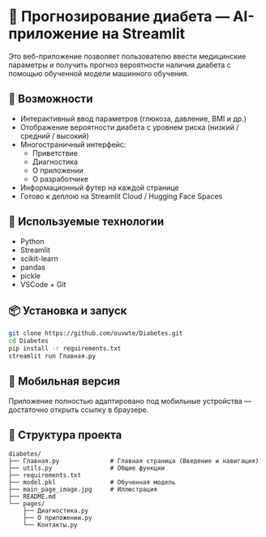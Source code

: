 # 🧠 Прогнозирование диабета — AI-приложение на Streamlit

Это веб-приложение позволяет пользователю ввести медицинские параметры и получить прогноз вероятности наличия диабета с помощью обученной модели машинного обучения.

## 🚀 Возможности

- Интерактивный ввод параметров (глюкоза, давление, BMI и др.)
- Отображение вероятности диабета с уровнем риска (низкий / средний / высокий)
- Многостраничный интерфейс:
  - Приветствие
  - Диагностика
  - О приложении
  - О разработчике
- Информационный футер на каждой странице
- Готово к деплою на Streamlit Cloud / Hugging Face Spaces

## 🧰 Используемые технологии

- Python
- Streamlit
- scikit-learn
- pandas
- pickle
- VSCode + Git

## 📦 Установка и запуск

```bash
git clone https://github.com/ouvwte/Diabetes.git
cd Diabetes
pip install -r requirements.txt
streamlit run Главная.py
```

## 📱 Мобильная версия

Приложение полностью адаптировано под мобильные устройства — достаточно открыть ссылку в браузере.

## 📄 Структура проекта
```
diabetes/
├── Главная.py              # Главная страница (Введение и навигация)
├── utils.py                # Общие функции 
├── requirements.txt
├── model.pkl               # Обученная модель
├── main_page_image.jpg     # Иллюстрация
├── README.md
└── pages/
    ├── Диагностика.py
    ├── О приложении.py
    └── Контакты.py
```
